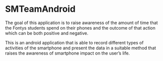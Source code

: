 # SMTeamAndroid

The goal of this application is to raise awareness of the amount of time that the Fontys students spend on their phones and the outcome of that action which can be both positive and negative.

This is an android application that is able to record different types of activities of the smartphone and present the data in a suitable method that raises the awareness of smartphone impact on the user’s life.
